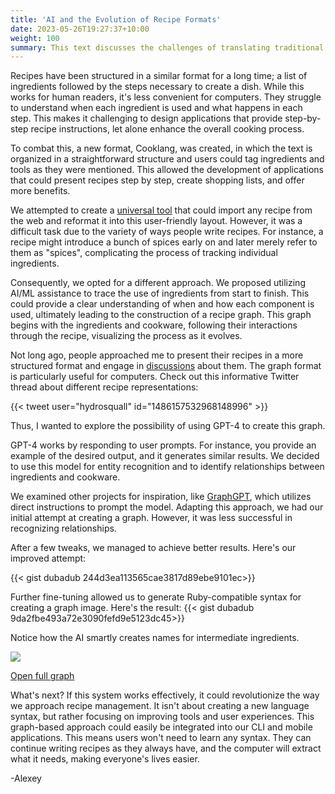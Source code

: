 ```yaml
---
title: 'AI and the Evolution of Recipe Formats'
date: 2023-05-26T19:27:37+10:00
weight: 100
summary: This text discusses the challenges of translating traditional recipe formats into a structure understandable by computers. It highlights the issues faced by AI in comprehending the sequence of ingredients and cooking steps, and the steps taken to create a new, AI-friendly format. The piece delves into attempts to design a universal tool for recipe importation and conversion, and the issues encountered. It then outlines a new approach using AI to trace ingredients and cooking actions to create a comprehensive recipe graph, leading to an enhanced user experience and potentially revolutionizing the way we engage with recipes.
---
```


Recipes have been structured in a similar format for a long time; a list of ingredients followed by the steps necessary to create a dish. While this works for human readers, it's less convenient for computers. They struggle to understand when each ingredient is used and what happens in each step. This makes it challenging to design applications that provide step-by-step recipe instructions, let alone enhance the overall cooking process.

To combat this, a new format, Cooklang, was created, in which the text is organized in a straightforward structure and users could tag ingredients and tools as they were mentioned. This allowed the development of applications that could present recipes step by step, create shopping lists, and offer more benefits.

We attempted to create a [universal tool](https://github.com/cooklang/cook-import) that could import any recipe from the web and reformat it into this user-friendly layout. However, it was a difficult task due to the variety of ways people write recipes. For instance, a recipe might introduce a bunch of spices early on and later merely refer to them as "spices", complicating the process of tracking individual ingredients.

Consequently, we opted for a different approach. We proposed utilizing AI/ML assistance to trace the use of ingredients from start to finish. This could provide a clear understanding of when and how each component is used, ultimately leading to the construction of a recipe graph. This graph begins with the ingredients and cookware, following their interactions through the recipe, visualizing the process as it evolves.

Not long ago, people approached me to present their recipes in a more structured format and engage in [discussions](https://github.com/cooklang/spec/discussions/62) about them. The graph format is particularly useful for computers. Check out this informative Twitter thread about different recipe representations:

{{< tweet user="hydrosquall" id="1486157532968148996" >}}

Thus, I wanted to explore the possibility of using GPT-4 to create this graph.

GPT-4 works by responding to user prompts. For instance, you provide an example of the desired output, and it generates similar results. We decided to use this model for entity recognition and to identify relationships between ingredients and cookware.

We examined other projects for inspiration, like [GraphGPT](https://graphgpt.vercel.app), which utilizes direct instructions to prompt the model. Adapting this approach, we had our initial attempt at creating a graph. However, it was less successful in recognizing relationships.

After a few tweaks, we managed to achieve better results. Here's our improved attempt:

{{< gist dubadub 244d3ea113565cae3817d89ebe9101ec>}}

Further fine-tuning allowed us to generate Ruby-compatible syntax for creating a graph image. Here's the result: {{< gist dubadub 9da2fbe493a72e3090fefd9e5123dc45>}}

Notice how the AI smartly creates names for intermediate ingredients.

![](/blog/part-recipe-graph.png)

[Open full graph](/blog/full-recipe-graph.png)


What's next? If this system works effectively, it could revolutionize the way we approach recipe management. It isn't about creating a new language syntax, but rather focusing on improving tools and user experiences. This graph-based approach could easily be integrated into our CLI and mobile applications. This means users won't need to learn any syntax. They can continue writing recipes as they always have, and the computer will extract what it needs, making everyone's lives easier.

-Alexey
